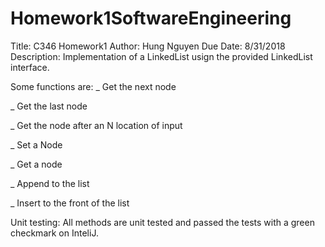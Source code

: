 # Homework1SoftwareEngineering
Title: C346 Homework1
Author: Hung Nguyen
Due Date: 8/31/2018
Description: Implementation of a LinkedList usign the provided LinkedList interface.

Some functions are:
_ Get the next node

_ Get the last node

_ Get the node after an N location of input

_ Set a Node

_ Get a node

_ Append to the list

_ Insert to the front of the list


Unit testing:
All methods are unit tested and passed the tests with a green checkmark on InteliJ.
